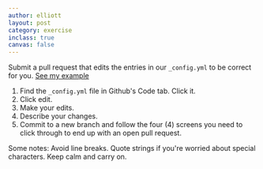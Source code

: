 ```yaml
---
author: elliott
layout: post
category: exercise
inclass: true
canvas: false
---
```


Submit a pull request that edits the entries in our `_config.yml` to be correct for you. [See my example](https://github.com/inf380p/inf380p.github.io/pull/430/files)

1. Find the `_config.yml` file in Github's Code tab. Click it.
2. Click edit.
3. Make your edits.
4. Describe your changes.
5. Commit to a new branch and follow the four (4) screens you need to click through to end up with an open pull request.

Some notes: Avoid line breaks.  Quote strings if you're worried about special characters. Keep calm and carry on.